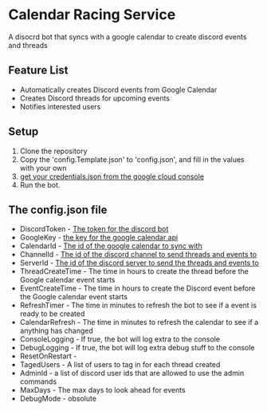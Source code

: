 # Calendar Racing Service

A disocrd bot that syncs with a google calendar to create discord events and threads

## Feature List
- Automatically creates Discord events from Google Calendar
- Creates Discord threads for upcoming events
- Notifies interested users


## Setup
1. Clone the repository
2. Copy the 'config.Template.json' to 'config.json', and fill in the values with your own
3. [get your credentials.json from the google cloud console](https://developers.google.com/workspace/guides/create-credentials)
4. Run the bot.

## The config.json file
- DiscordToken - [The token for the discord bot](https://docs.discordbotstudio.org/setting-up-dbs/finding-your-bot-token)
- GoogleKey - [the key for the google calendar api](https://support.google.com/googleapi/answer/6158862?hl=en)
- CalendarId - [The id of the google calendar to sync with](https://docs.simplecalendar.io/find-google-calendar-id/)
- ChannelId - [The id of the discord channel to send threads and events to](https://support.discord.com/hc/en-us/articles/206346498-Where-can-I-find-my-User-Server-Message-ID)
- ServerId - [The id of the discord server to send the threads and events to](https://support.discord.com/hc/en-us/articles/206346498-Where-can-I-find-my-User-Server-Message-ID)
- ThreadCreateTime - The time in hours to create the thread before the Google calendar event starts
- EventCreateTime - The time in hours to create the Discord event before the Google calendar event starts
- RefreshTimer - The time in minutes to refresh the bot to see if a event is ready to be created
- CalendarRefresh - The time in minutes to refresh the calendar to see if a anything has changed
- ConsoleLogging - If true, the bot will log extra to the console
- DebugLogging - If true, the bot will log extra debug stuff to the console
- ResetOnRestart - 
- TagedUsers - A list of users to tag in for each thread created
- AdminId - a list of discord user ids that are allowed to use the admin commands
- MaxDays - The max days to look ahead for events
- DebugMode - obsolute

